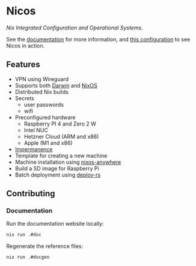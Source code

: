 # Nicos

_Nix Integrated Configuration and Operational Systems._

See the [documentation](https://nicos.mintlify.app) for more information, and [this configuration](https://github.com/plmercereau/nix-config) to see Nicos in action.

## Features

- VPN using Wireguard
- Supports both [Darwin](https://github.com/LnL7/nix-darwin) and [NixOS](https://nixos.org)
- Distributed Nix builds
- Secrets
  - user passwords
  - wifi
- Preconfigured hardware
  - Raspberry PI 4 and Zero 2 W
  - Intel NUC
  - Hetzner Cloud (ARM and x86)
  - Apple (M1 and x86)
- [Impermanence](https://github.com/nix-community/impermanence)
- Template for creating a new machine
- Machine installation using [nixos-anywhere](https://github.com/nix-community/nixos-anywhere)
- Build a SD image for Raspberry Pi
- Batch deployment using [deploy-rs](https://github.com/serokell/deploy-rs)

## Contributing

### Documentation

Run the documentation website locally:

```sh
nix run .#doc
```

Regenerate the reference files:

```sh
nix run .#docgen
```
